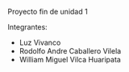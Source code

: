 Proyecto fin de unidad 1

Integrantes:

- Luz Vivanco
- Rodolfo Andre Caballero Vilela
- William Miguel Vilca Huaripata
